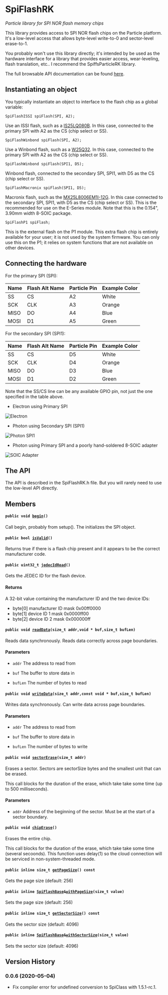 # SpiFlashRK

*Particle library for SPI NOR flash memory chips*

This library provides access to SPI NOR flash chips on the Particle platform. It's a low-level access that allows byte-level write-to-0 and sector-level erase-to-1.

You probably won't use this library directly; it's intended by be used as the hardware interface for a library that provides easier access, wear-leveling, flash translation, etc.. I recommend the SpiffsParticleRK library.

The full browsable API documentation can be found [here](http://rickkas7.github.io/SpiFlashRK/).

## Instantiating an object

You typically instantiate an object to interface to the flash chip as a global variable:

```
SpiFlashISSI spiFlash(SPI, A2);
```

Use an ISSI flash, such as a [IS25LQ080B](http://www.digikey.com/product-detail/en/issi-integrated-silicon-solution-inc/IS25LQ080B-JNLE/706-1331-ND/5189766). In this case, connected to the primary SPI with A2 as the CS (chip select or SS).

```
SpiFlashWinbond spiFlash(SPI, A2);
```

Use a Winbond flash, such as a [W25Q32](https://www.digikey.com/product-detail/en/winbond-electronics/W25Q32JVSSIQ/W25Q32JVSSIQ-ND/5803981). In this case, connected to the primary SPI with A2 as the CS (chip select or SS).

```
SpiFlashWinbond spiFlash(SPI1, D5);
```

Winbond flash, connected to the secondary SPI, SPI1, with D5 as the CS (chip select or SS).

```
SpiFlashMacronix spiFlash(SPI1, D5);
```

Macronix flash, such as the [MX25L8006EM1I-12G](https://www.digikey.com/product-detail/en/macronix/MX25L8006EM1I-12G/1092-1117-ND/2744800). In this case connected to the secondary SPI, SPI1, with D5 as the CS (chip select or SS). This is the recommended for use on the E-Series module. Note that this is the 0.154", 3.90mm width 8-SOIC package.


```
SpiFlashP1 spiFlash;
```

This is the external flash on the P1 module. This extra flash chip is entirely available for your user; it is not used by the system firmware. You can only use this on the P1; it relies on system functions that are not available on other devices.


## Connecting the hardware

For the primary SPI (SPI):

| Name | Flash Alt Name | Particle Pin | Example Color |
| ---- | -------------- | ------------ | ------------- |
| SS   | CS             | A2           | White         |
| SCK  | CLK            | A3           | Orange        |
| MISO | DO             | A4           | Blue          |
| MOSI | D1             | A5           | Green         |


For the secondary SPI (SPI1):

| Name | Flash Alt Name | Particle Pin | Example Color |
| ---- | -------------- | ------------ | ------------- |
| SS   | CS             | D5           | White         |
| SCK  | CLK            | D4           | Orange        |
| MISO | DO             | D3           | Blue          |
| MOSI | D1             | D2           | Green         |

Note that the SS/CS line can be any available GPIO pin, not just the one specified in the table above.

- Electron using Primary SPI

![Electron](images/electron.jpg)

- Photon using Secondary SPI (SPI1)

![Photon SPI1](images/spi1.jpg)

- Photon using Primary SPI and a poorly hand-soldered 8-SOIC adapter

![SOIC Adapter](images/soic.jpg)



## The API

The API is described in the SpiFlashRK.h file. But you will rarely need to use the low-level API directly.
## Members


#### `public void `[`begin`](#class_spi_flash_base_1ac15f0d887b3f63e95c38fa07ad27b4ad)`()` 

Call begin, probably from setup(). The initializes the SPI object.

#### `public bool `[`isValid`](#class_spi_flash_base_1a1a556af53af5b4a535091ac48ccddf9d)`()` 

Returns true if there is a flash chip present and it appears to be the correct manufacturer code.

#### `public uint32_t `[`jedecIdRead`](#class_spi_flash_base_1aaafb065389237c90ed89ea61a1992743)`()` 

Gets the JEDEC ID for the flash device.

#### Returns
A 32-bit value containing the manufacturer ID and the two device IDs:

- byte[0] manufacturer ID mask 0x00ff0000 
- byte[1] device ID 1 mask 0x0000ff00 
- byte[2] device ID 2 mask 0x000000ff

#### `public void `[`readData`](#class_spi_flash_base_1a053c787ed441aee2830629cf077ed3b4)`(size_t addr,void * buf,size_t bufLen)` 

Reads data synchronously. Reads data correctly across page boundaries.

#### Parameters
* `addr` The address to read from 

* `buf` The buffer to store data in 

* `bufLen` The number of bytes to read

#### `public void `[`writeData`](#class_spi_flash_base_1ac47ed89cd11ad72a1e877c59cf3e2ab7)`(size_t addr,const void * buf,size_t bufLen)` 

Writes data synchronously. Can write data across page boundaries.

#### Parameters
* `addr` The address to read from 

* `buf` The buffer to store data in 

* `bufLen` The number of bytes to write

#### `public void `[`sectorErase`](#class_spi_flash_base_1abcab7312a96d40530981b06199b7dc9c)`(size_t addr)` 

Erases a sector. Sectors are sectorSize bytes and the smallest unit that can be erased.

This call blocks for the duration of the erase, which take take some time (up to 500 milliseconds).

#### Parameters
* `addr` Address of the beginning of the sector. Must be at the start of a sector boundary.

#### `public void `[`chipErase`](#class_spi_flash_base_1a22edd97067f1783351a4ee542c792007)`()` 

Erases the entire chip.

This call blocks for the duration of the erase, which take take some time (several secoonds). This function uses delay(1) so the cloud connection will be serviced in non-system-threaded mode.

#### `public inline size_t `[`getPageSize`](#class_spi_flash_base_1aebe4fbac5fbc17289682445968c4cd04)`() const` 

Gets the page size (default: 256)

#### `public inline `[`SpiFlashBase`](#class_spi_flash_base)` & `[`withPageSize`](#class_spi_flash_base_1a15345e20dd9986ef96b53e4cb86bf5b6)`(size_t value)` 

Sets the page size (default: 256)

#### `public inline size_t `[`getSectorSize`](#class_spi_flash_base_1a67d9998c73e8e4b8afe78b445516f745)`() const` 

Gets the sector size (default: 4096)

#### `public inline `[`SpiFlashBase`](#class_spi_flash_base)` & `[`withSectorSize`](#class_spi_flash_base_1a36a4e723f2acdd6fa4fb17b6d6e23d34)`(size_t value)` 

Sets the sector size (default: 4096)

## Version History

### 0.0.6 (2020-05-04)

- Fix compiler error for undefined conversion to SpiClass with 1.5.1-rc.1.
